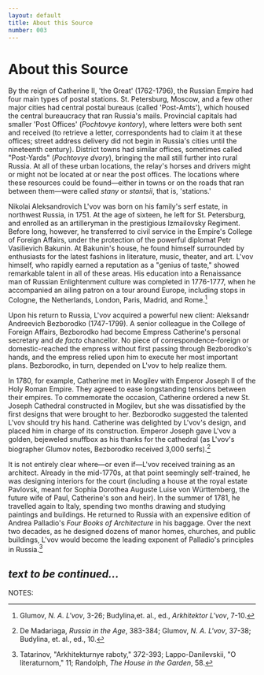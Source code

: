 ```yaml
---
layout: default
title: About this Source
number: 003
---
```


# About this Source

By the reign of Catherine II, 'the Great' (1762-1796), the Russian Empire had four main types of postal stations. St. Petersburg, Moscow, and a few other major cities had central postal bureaus (called 'Post-Amts'), which housed the central bureaucracy that ran Russia's mails. Provincial capitals had smaller 'Post Offices' (*Pochtovye kontory*), where letters were both sent and received (to retrieve a letter, correspondents had to claim it at these offices; street address delivery did not begin in Russia's cities until the nineteenth century).  District towns had similar offices, sometimes called "Post-Yards" (*Pochtovye dvory*), bringing the mail still further into rural Russia.  At all of these urban locations, the relay's horses and drivers might or might not be located at or near the post offices.  The locations where these resources could be found—either in towns or on the roads that ran between them—were called *stany* or *stantsii*, that is, 'stations.'

Nikolai Aleksandrovich L'vov was born on his family's serf estate, in northwest Russia, in 1751. At the age of sixteen, he left for St. Petersburg, and enrolled as an artilleryman in the prestigious Izmailovsky Regiment.  Before long, however, he transferred to civil service in the Empire's College of Foreign Affairs, under the protection of the powerful diplomat Petr Vasilievich Bakunin.  At Bakunin's house, he found himself surrounded by enthusiasts for the latest fashions in literature, music, theater, and art.  L'vov himself, who rapidly earned a reputation as a "genius of taste," showed remarkable talent in all of these areas. His education into a Renaissance man of Russian Enlightenment culture was completed in 1776-1777, when he accompanied an ailing patron on a tour around Europe, including stops in Cologne, the Netherlands, London, Paris, Madrid, and Rome.[^1]

Upon his return to Russia, L'vov acquired a powerful new client: Aleksandr Andreevich Bezborodko (1747-1799). A senior colleague in the College of Foreign Affairs, Bezborodko had become Empress Catherine's personal secretary and *de facto* chancellor. No piece of correspondence-foreign or domestic-reached the empress without first passing through Bezborodko's hands, and the empress relied upon him to execute her most important plans.  Bezborodko, in turn, depended on L'vov to help realize them.

In 1780, for example, Catherine met in Mogilev with Emperor Joseph II of the Holy Roman Empire. They agreed to ease longstanding tensions between their empires. To commemorate the occasion, Catherine ordered a new St. Joseph Cathedral constructed in Mogilev, but she was dissatisfied by the first designs that were brought to her. Bezborodko suggested the talented L'vov should try his hand.  Catherine was delighted by L'vov's design, and placed him in charge of its construction. Emperor Joseph gave L'vov a golden, bejeweled snuffbox as his thanks for the cathedral (as L'vov's biographer Glumov notes, Bezborodko received 3,000 serfs).[^2]

It is not entirely clear where—or even if—L'vov received training as an architect. Already in the mid-1770s, at that point seemingly self-trained, he was designing interiors for the court (including a house at the royal estate Pavlovsk, meant for Sophia Dorothea Auguste Luise von Württemberg, the future wife of Paul, Catherine's son and heir). In the summer of 1781, he travelled again to Italy, spending two months drawing and studying paintings and buildings. He returned to Russia with an expensive edition of Andrea Palladio's *Four Books of Architecture* in his baggage. Over the next two decades, as he designed dozens of manor homes, churches, and public buildings, L'vov would become the leading exponent of Palladio's principles in Russia.[^3]

*text to be continued...*
---
NOTES:

[^1]: Glumov, *N. A. L'vov*, 3-26; Budylina,et. al., ed., *Arkhitektor L'vov*, 7-10. 

[^2]:  De Madariaga, *Russia in the Age*, 383-384; Glumov, *N. A. L'vov*, 37-38; Budylina, et. al., ed., 10.

[^3]: Tatarinov, "Arkhitekturnye raboty," 372-393; Lappo-Danilevskii, "O literaturnom," 11; Randolph, *The House in the Garden*, 58.


